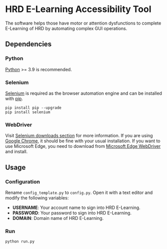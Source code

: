 # HRD E-Learning Accessibility Tool

The  software helps those have motor or attention dysfunctions to complete E-Learning of HRD by automating complex GUI operations.

## Dependencies

### Python

[Python](https://www.python.org/) >= 3.9 is recommended.

### Selenium

[Selenium](https://www.selenium.dev/) is required as the browser automation engine and can be installed with [pip](https://pypi.org/project/pip/).

```
pip install pip --upgrade
pip install selenium
```

### WebDriver

Visit [Selenium downloads section](https://www.selenium.dev/downloads/) for more information.
If you are using [Google Chrome](https://www.google.com/chrome/), it should be fine with your usual installation.
If you want to use Microsoft Edge, you need to download from [Microsoft Edge WebDriver](https://developer.microsoft.com/en-us/microsoft-edge/tools/webdriver/) and install.

## Usage

### Configuration

Rename `config_template.py` to `config.py`. Open it with a text editor and modify the following variables:
- **USERNAME**: Your account name to sign into HRD E-Learning.
- **PASSWORD**: Your password to sign into HRD E-Learning.
- **DOMAIN**: Domain name of HRD E-Learning.

### Run

```
python run.py
```
